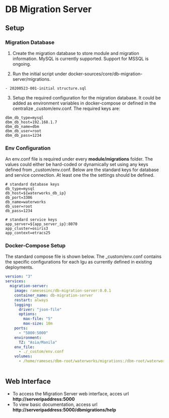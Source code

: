# DB Migration Server

## Setup

### Migration Database

1. Create the migration database to store module and migration information. MySQL is currently supported. Support for MSSQL is ongoing.

1. Run the initial script under docker-sources/core/db-migration-server/migrations.

  ```
  - 20200523-001-initial structure.sql
  ```

3. Setup the required configuration for the migration database. It could be added as environment variables in docker-compose or defined in the centralize _custom/env.conf. The required keys are:

```
dbm_db_type=mysql
dbm_db_host=192.168.1.7
dbm_db_name=dbm
dbm_db_user=root
dbm_db_pass=1234
```

### Env Configuration

An env.conf file is required under every **module/migrations** folder. The values could either be hard-coded or dynamically set using any keys defined from _custom/env.conf. Below are the standard keys for database and service connection. At least one the the settings should be defined. 

```end
# standard database keys
db_type=mysql
db_host=${waterworks_db_ip}
db_port=3306
db_name=waterworks
db_user=root
db_pass=1234

# standard service keys
app_server=${app_server_ip}:8070
app_cluster=osiris3
app_context=etracs25
```


### Docker-Compose Setup

The standard compose file is shown below. The _custom/env.conf contains the specific  configurations for each lgu as currently defined in existing deployments.

```yaml
version: "3"
services:
  migration-server:
    image: ramesesinc/db-migration-server:0.0.1
    container_name: db-migration-server
    restart: always
    logging:
      driver: "json-file"
      options:
        max-file: "5"
        max-size: 10m
    ports:
      - "5000:5000"
    environment:
      TZ: "Asia/Manila"
    env_file:
      - ./_custom/env.conf
    volumes:
      - /home/rameses/dbm-root/waterworks/migrations:/dbm-root/waterworks/migrations
    
```

  
## Web Interface

* To access the Migration Server web interface, acces url **http://serveripaddress:5000**
* To view basic documentation, access url **http://serveripaddress:5000/dbmigrations/help**


